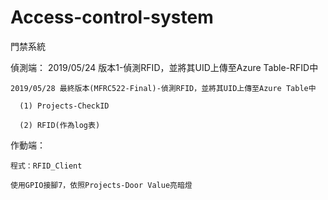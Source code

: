 # Access-control-system
門禁系統

偵測端：
    2019/05/24 版本1-偵測RFID，並將其UID上傳至Azure Table-RFID中

    2019/05/28 最終版本(MFRC522-Final)-偵測RFID，並將其UID上傳至Azure Table中

      (1) Projects-CheckID

      (2) RFID(作為log表)

作動端：

    程式：RFID_Client

    使用GPIO接腳7，依照Projects-Door Value亮暗燈
